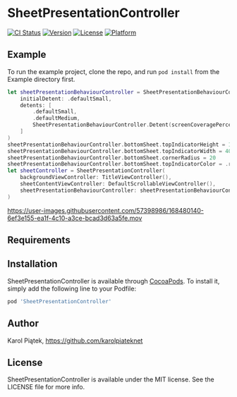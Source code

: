 # SheetPresentationController

[![CI Status](https://img.shields.io/travis/karolpiateknet/SheetPresentationController.svg?style=flat)](https://travis-ci.org/karolpiateknet/SheetPresentationController)
[![Version](https://img.shields.io/cocoapods/v/SheetPresentationController.svg?style=flat)](https://cocoapods.org/pods/SheetPresentationController)
[![License](https://img.shields.io/cocoapods/l/SheetPresentationController.svg?style=flat)](https://cocoapods.org/pods/SheetPresentationController)
[![Platform](https://img.shields.io/cocoapods/p/SheetPresentationController.svg?style=flat)](https://cocoapods.org/pods/SheetPresentationController)

## Example

To run the example project, clone the repo, and run `pod install` from the Example directory first.

```swift
let sheetPresentationBehaviourController = SheetPresentationBehaviourController(
    initialDetent: .defaultSmall,
    detents: [
        .defaultSmall,
        .defaultMedium,
        SheetPresentationBehaviourController.Detent(screenCoveragePercentage: 0.9, isScrollable: true)
    ]
)
sheetPresentationBehaviourController.bottomSheet.topIndicatorHeight = 10
sheetPresentationBehaviourController.bottomSheet.topIndicatorWidth = 40
sheetPresentationBehaviourController.bottomSheet.cornerRadius = 20
sheetPresentationBehaviourController.bottomSheet.topIndicatorColor = .red
let sheetController = SheetPresentationController(
    backgroundViewController: TitleViewController(),
    sheetContentViewController: DefaultScrollableViewController(),
    sheetPresentationBehaviourController: sheetPresentationBehaviourController
)
```

https://user-images.githubusercontent.com/57398986/168480140-6ef3e155-ea1f-4c10-a3ce-bcad3d63a5fe.mov

## Requirements

## Installation

SheetPresentationController is available through [CocoaPods](https://cocoapods.org). To install
it, simply add the following line to your Podfile:

```ruby
pod 'SheetPresentationController'
```

## Author

Karol Piątek, https://github.com/karolpiateknet

## License

SheetPresentationController is available under the MIT license. See the LICENSE file for more info.
